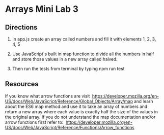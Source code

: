 # Arrays Mini Lab 3

## Directions

1. In app.js create an array called numbers and fill it with elements 1, 2, 3, 4, 5

2. Use JavaScript's built in map function to divide all the numbers in half and store those values in a new array called halved.

3. Then run the tests from terminal by typing npm run test

## Resources

If you know what arrow functions are visit
 https://developer.mozilla.org/en-US/docs/Web/JavaScript/Reference/Global_Objects/Array/map
and learn about the ES6 map method and use it to take an array of numbers and return a new array where each value is exactly half the size of the values in the original array. If you do not understand the map documentation and/or arrow functions first refer to: 
https://developer.mozilla.org/en-US/docs/Web/JavaScript/Reference/Functions/Arrow_functions
